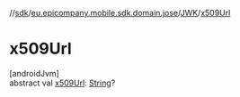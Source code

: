 //[sdk](../../../index.md)/[eu.epicompany.mobile.sdk.domain.jose](../index.md)/[JWK](index.md)/[x509Url](x509-url.md)

# x509Url

[androidJvm]\
abstract val [x509Url](x509-url.md): [String](https://kotlinlang.org/api/latest/jvm/stdlib/kotlin/-string/index.html)?
